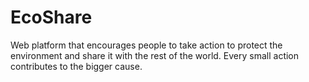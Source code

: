 # EcoShare
Web platform that encourages people to take action to protect the environment and share it with the rest of the world. Every small action contributes to the bigger cause.

